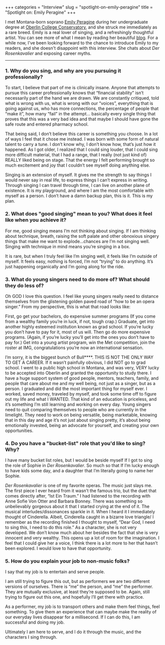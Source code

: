 +++
categories = "Interview"
slug = "spotlight-on-emily-peragine"
title = "Spotlight on: Emily Peragine"
+++

I met Montana-born soprano [Emily Peragine](/scene/people/emily-peragine/) during her undergraduate degree at [Oberlin College Conservatory](/scene/companies/oberlin-college-and-conservatory/), and she struck me immediately as a rare breed. Emily is a real lover of singing, and a refreshingly thoughtful artist. You can see more of what I mean by reading her beautiful [blog](https://montanasoprano.wordpress.com/). For a while now, I've been looking forward to the chance to introduce Emily to my readers, and she doesn't disappoint with this interview. She chats about *Der Rosenkavalier* and exposing career myths.

***

### 1. Why do you sing, and why are you pursuing it professionally?

To start, I believe that part of me is clinically insane. Anyone that attempts to pursue this career professionally knows that “financial stability” isn’t necessarily part of the hand we are drawn. We are constantly critiqued, told what is wrong with us, what is wrong with our “voices”, everything that is going against us, who has more connections, the percentage of people that “make it”, how many “fail” in the attempt… basically every single thing that proves that this was a very bad idea and that maybe I should have gone the safe route and entered pharmacy school. 

That being said, I don’t believe this career is something you choose. In a lot of ways I feel that it chose me instead. I was born with some form of natural talent to carry a tune. I don’t know why, I don’t know how, that’s just how it happened. As I got older, I realized that I could sing louder, that I could sing more difficult material, that I had a range, that I really (not just kind of) REALLY liked being on stage. That the energy I felt performing brought so much excitement and joy that I couldn’t see myself doing anything else. 

Singing is an extension of myself. It gives me the strength to say things I would never say in real life, to express things I can’t express in writing. Through singing I can travel through time, I can live on another plane of existence. It is my playground, and where I am the most comfortable with myself as a person. I don’t have a damn backup plan, this is it. This is my plan. 

### 2. What does "good singing" mean to you? What does it feel like when you achieve it?

For me, good singing means I’m not thinking about singing. If I am thinking about technique, breath, raising the soft palate and other obnoxious singery things that make me want to explode...chances are I’m not singing well. Singing with technique in mind means you’re singing in a box. 

It is rare, but when I truly feel like I’m singing well, it feels like I’m outside of myself. It feels easy, nothing is forced, I’m not “trying” to do anything. It’s just happening organically and I’m going along for the ride. 

### 3. What do young singers need to do more of? What should they do less of?

Oh GOD I love this question. I feel like young singers really need to distance themselves from the glistening golden paved road of “how to be an opera singer.” From my perspective, this is what that road looks like:

First, go get your bachelors, do expensive summer programs (If you come from a wealthy family you’re in luck, if not, tough crap.) Graduate, get into another highly esteemed institution known as grad school. If you’re lucky you don’t have to pay for it, most of us will. Then go do more expensive programs. (Again, if you’re lucky you’ll get into the ones you don’t have to pay for.) Get into a young artist program, win the Met competition, join the roster at IMG, congratulations you’re now an international sensation.

I’m sorry, it is the biggest bunch of Bull****. THIS IS NOT THE ONLY WAY TO GET A CAREER. If it wasn’t painfully obvious, I did NOT go to grad school. I went to a public high school in Montana, and was very, VERY lucky to be accepted into Oberlin and granted the opportunity to study there. I have a huge support system of good people, mentors, teachers, family, and people that care about me and my well being, not just as a singer, but as a person. I graduated and did the most important thing for myself ever. I worked, saved money, traveled by myself, and took some time off to figure out my life and what I WANTED. That kind of an education is priceless, and it’s something I’m still learning and working on every day. Young singers need to quit comparing themselves to people who are currently in the limelight. They need to work on being versatile, being marketable, knowing that in this day and age it’s not just about singing pretty, it’s about being emotionally invested, being an advocate for yourself, and creating your own opportunities. 

### 4. Do you have a "bucket-list" role that you'd like to sing? Why?

I have many bucket list roles, but I would be beside myself If I got to sing the role of Sophie in *Der Rosenkavalier*. So much so that If I’m lucky enough to have kids some day, and a daughter that I’m literally going to name her Sophie. 

*Der Rosenkavalier* is one of my favorite operas. The music just slays me. The first piece I ever heard from it wasn’t the famous trio, but the duet that comes directly after, “Ist Ein Traum.” I had listened to the recording with Anne Sofie Von Otter and Barbara Bonney. There was something so unbelievably gorgeous about it that I started crying at the end of it. The musical interludes/dissonances sparkle in it. When I heard it I immediately thought of Cinderella. Albeit, Cinderella caught in a bizarre love triangle/ I remember as the recording finished I thought to myself, “Dear God, I need to sing this, I need to do this role.” As a character, she is not very developed. We don’t know much about her besides the fact that she is very innocent and very wealthy. This opens up a lot of room for the imagination. I feel that I could give her a voice, I think there is a lot more to her that hasn’t been explored. I would love to have that opportunity. 

### 5. How do you explain your job to non-music folks?

I say that my job is to entertain and serve people. 

I am still trying to figure this out, but as performers we are two different versions of ourselves. There is “me” the person, and “me” the performer. They are mutually exclusive, at least they’re supposed to be. Again, still trying to figure out this one, and hopefully I’ll get there with practice. 

As a performer, my job is to transport others and make them feel things, feel something. To give them an experience that can maybe make the reality of our everyday lives disappear for a millisecond. If I can do this, I am successful and doing my job. 

Ultimately I am here to serve, and I do it through the music, and the characters I sing through. 
